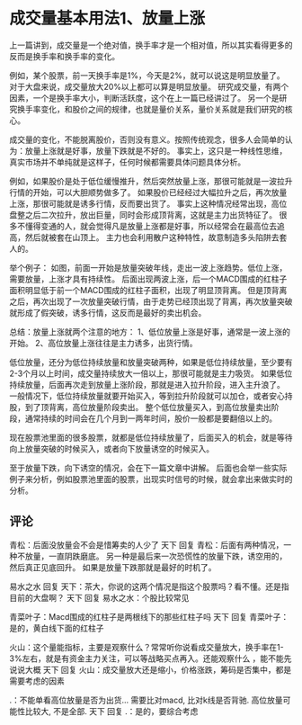# 成交量基本用法1、放量上涨
[成交量基本用法1、放量上涨]: (https://articles.zsxq.com/id_8w0opjsww3q4.html)
[url]: (https://t.zsxq.com/2FufiIu)

上一篇讲到，成交量是一个绝对值，换手率才是一个相对值，所以其实看得更多的反而是换手率和换手率的变化。

例如，某个股票，前一天换手率是1%，今天是2%，就可以说这是明显放量了。
对于大盘来说，成交量放大20%以上都可以算是明显放量。
研究成交量，有两个因素，一个是换手率大小，判断活跃度，这个在上一篇已经讲过了。
另一个是研究换手率变化，和股价之间的规律，也就是量价关系，量价关系就是我们研究的核心。

成交量的变化，不能脱离股价，否则没有意义。按照传统观念，很多人会简单的认为：放量上涨就是好事，放量下跌就是不好的。
事实上，这只是一种线性思维，真实市场并不单纯就是这样子，任何时候都需要具体问题具体分析。

例如，如果股价是处于低位缓慢推升，然后突然放量上涨，那很可能就是一波拉升行情的开始，可以大胆顺势做多了。
如果股价已经经过大幅拉升之后，再次放量上涨，那很可能就是诱多行情，反而要出货了。
事实上这种情况经常出现，高位盘整之后二次拉升，放出巨量，同时会形成顶背离，这就是主力出货特征了。
很多不懂得变通的人，就会觉得凡是放量上涨都是好事，所以经常会在最高位去追高，然后就被套在山顶上。
主力也会利用散户这种特性，故意制造多头陷阱去套人的。

举个例子：
如图，前面一开始是放量突破年线，走出一波上涨趋势。低位上涨，需要放量，上涨才具有持续性。
后面出现两波上涨，后一个MACD围成的红柱子面积明显低于前一个MACD围成的红柱子面积，出现了明显顶背离。
但是顶背离之后，再次出现了一次放量突破行情，由于走势已经顶出现了背离，再次放量突破就形成了假突破，诱多行情，这反而是最好的卖出机会。

总结：放量上涨就两个注意的地方：
1、低位放量上涨是好事，通常是一波上涨的开始。
2、高位放量上涨往往是主力诱多，出货行情。

低位放量，还分为低位持续放量和放量突破两种，如果是低位持续放量，至少要有2-3个月以上时间，成交量持续放大一倍以上，那很可能就是主力吸货。
如果低位持续放量，后面再次走到放量上涨阶段，那就是进入拉升阶段，进入主升浪了。
一般情况下，低位持续放量就要开始买入，等到拉升阶段就可以加仓，或者安心持股，到了顶背离，高位放量阶段卖出。
整个低位放量买入，到高位放量卖出阶段，通常持续的时间会在几个月到一两年时间，股价一般都是要翻倍以上的。

现在股票池里面的很多股票，就都是低位持续放量了，后面买入的机会，就是等待向上放量突破的时候买入，或者向下放量诱空的时候买入。

至于放量下跌，向下诱空的情况，会在下一篇文章中讲解。
后面也会举一些实际例子来分析，例如股票池里面的股票，出现实时信号的时候，就会拿出来做实时的分析。

## 评论
青松：后面没放量会不会是惜筹卖的人少了
天下 回复 青松：后面有两种情况，一种不放量，一直阴跌磨底。
另一种是最后来一次恐慌性的放量下跌，诱空用的，然后真正见底回升。
如果是放量下跌那就是最好的时机了。

易水之水 回复 天下：茶大，你说的这两个情况是指这个股票吗？看不懂。还是指目前的大盘啊？
天下 回复 易水之水：个股比较常见

青菜叶子：Macd围成的红柱子是两根线下的那些红柱子吗
天下 回复 青菜叶子：是的，黄白线下面的红柱子

火山：这个量能指标，主要是观察什么？常常听你说看成交量放大，换手率在1-3%左右，就是有资金主力关注，可以等战略买点再入。还能观察什么 ，能不能先说说大概
天下 回复 火山：成交量放大还是缩小，价格涨跌，筹码是否集中，都是需要考虑的因素

.：不能单看高位放量是否为出货... 需要比对macd, 比对k线是否背驰. 高位放量可能性比较大, 不是全部.
天下 回复 .：是的，要综合考虑
